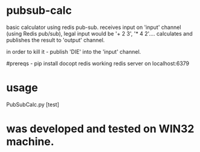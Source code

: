 # pubsub-calc

basic calculator using redis pub-sub.
receives input on 'input' channel (using Redis pub/sub), legal input would be '+ 2 3', '* 4 2'....
calculates and publishes the result to 'output' channel.

in order to kill it - publish 'DIE' into the 'input' channel.

#prereqs - 
pip install docopt redis
working redis server on localhost:6379

# usage
  PubSubCalc.py [test]
  



# was developed and tested on WIN32 machine.
